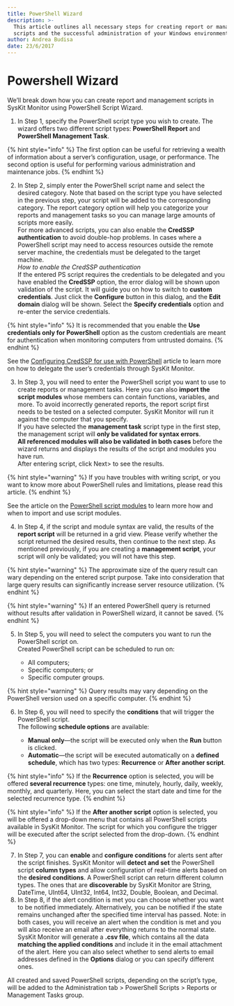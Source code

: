 ```yaml
---
title: PowerShell Wizard
description: >-
  This article outlines all necessary steps for creating report or management
  scripts and the successful administration of your Windows environments.
author: Andrea Budisa
date: 23/6/2017
---
```


# Powershell Wizard

We’ll break down how you can create report and management scripts in SysKit Monitor using PowerShell Script Wizard.

1. In Step 1, specify the PowerShell script type you wish to create. The wizard offers two different script types: **PowerShell Report** and **PowerShell Management Task**.

  {% hint style="info" %}
  The first option can be useful for retrieving a wealth of information about a server’s configuration, usage, or performance. The second option is useful for performing various administration and maintenance jobs.
  {% endhint %}

2. In Step 2, simply enter the PowerShell script name and select the desired category. Note that based on the script type you have selected in the previous step, your script will be added to the corresponding category. The report category option will help you categorize your reports and management tasks so you can manage large amounts of scripts more easily.  
   For more advanced scripts, you can also enable the **CredSSP authentication** to avoid double-hop problems. In cases where a PowerShell script may need to access resources outside the remote server machine, the credentials must be delegated to the target machine.  
   _How to enable the CredSSP authentication_  
   If the entered PS script requires the credentials to be delegated and you have enabled the **CredSSP** option, the error dialog will be shown upon validation of the script. It will guide you on how to switch to **custom credentials**. Just click the **Configure** button in this dialog, and the **Edit domain** dialog will be shown. Select the **Specify credentials** option and re-enter the service credentials.

  {% hint style="info" %}
  It is recommended that you enable the __Use credentials only for PowerShell__ option as the custom credentials are meant for authentication when monitoring computers from untrusted domains.
  {% endhint %}

   See the [Configuring CredSSP for use with PowerShell](../../troubleshooting/credssp-for-use-with-powershell.md) article to learn more on how to delegate the user’s credentials through SysKit Monitor.

3. In Step 3, you will need to enter the PowerShell script you want to use to create reports or management tasks. Here you can also **import the script modules** whose members can contain functions, variables, and more. To avoid incorrectly generated reports, the report script first needs to be tested on a selected computer. SysKit Monitor will run it against the computer that you specify.  
   If you have selected the **management task** script type in the first step, the management script will **only be validated for syntax errors**.  
   **All referenced modules will also be validated in both cases** before the wizard returns and displays the results of the script and modules you have run.  
   After entering script, click Next&gt; to see the results.

  {% hint style="warning" %}
  If you have troubles with writing script, or you want to know more about PowerShell rules and limitations, please read this article.
  {% endhint %}

   See the article on the [PowerShell script modules](import-and-use-ps-script-modules.md) to learn more how and when to import and use script modules.

4. In Step 4, if the script and module syntax are valid, the results of the **report script** will be returned in a grid view. Please verify whether the script returned the desired results, then continue to the next step. As mentioned previously, if you are creating a **management script**, your script will only be validated; you will not have this step.

  {% hint style="warning" %}
  The approximate size of the query result can wary depending on the entered script purpose. Take into consideration that large query results can significantly increase server resource utilization.
  {% endhint %}

  {% hint style="warning" %}
  If an entered PowerShell query is returned without results after validation in PowerShell wizard, it cannot be saved.
  {% endhint %}

5. In Step 5, you will need to select the computers you want to run the PowerShell script on.  
   Created PowerShell script can be scheduled to run on:

   * All computers;
   * Specific computers; or
   * Specific computer groups.

  {% hint style="warning" %}
  Query results may vary depending on the PowerShell version used on a specific computer.
  {% endhint %}

6. In Step 6, you will need to specify the **conditions** that will trigger the PowerShell script.  
   The following **schedule options** are available:

   * **Manual only**—the script will be executed only when the **Run** button is clicked.
   * **Automatic**—the script will be executed automatically on a **defined schedule**, which has two types: **Recurrence** or **After another script**.

  {% hint style="info" %}
  If the __Recurrence__ option is selected, you will be offered __several recurrence__ types: one time, minutely, hourly, daily, weekly, monthly, and quarterly. Here, you can select the start date and time for the selected recurrence type.
  {% endhint %}
   
  {% hint style="info" %}
  If the __After another script__ option is selected, you will be offered a drop-down menu that contains all PowerShell scripts available in SysKit Monitor. The script for which you configure the trigger will be executed after the script selected from the drop-down.
  {% endhint %}

7. In Step 7, you can **enable** and **configure conditions** for alerts sent after the script finishes. SysKit Monitor will **detect and set** the PowerShell script **column types** and allow configuration of real-time alerts based on the **desired conditions**. A PowerShell script can return different column types. The ones that are **discoverable** by SysKit Monitor are String, DateTime, UInt64, UInt32, Int64, Int32, Double, Boolean, and Decimal.
8. In Step 8, if the alert condition is met you can choose whether you want to be notified immediately. Alternatively, you can be notified if the state remains unchanged after the specified time interval has passed. Note: in both cases, you will receive an alert when the condition is met and you will also receive an email after everything returns to the normal state. SysKit Monitor will generate a **.csv file**, which contains all the data **matching the applied conditions** and include it in the email attachment of the alert. Here you can also select whether to send alerts to email addresses defined in the **Options** dialog or you can specify different ones.

All created and saved PowerShell scripts, depending on the script’s type, will be added to the Administration tab &gt; PowerShell Scripts &gt; Reports or Management Tasks group.

